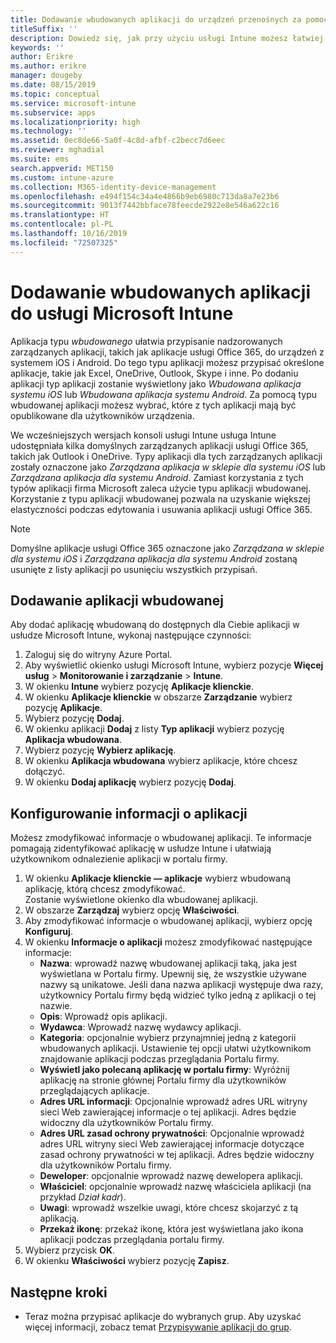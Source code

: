```yaml
---
title: Dodawanie wbudowanych aplikacji do urządzeń przenośnych za pomocą usługi Microsoft Intune
titleSuffix: ''
description: Dowiedz się, jak przy użyciu usługi Intune możesz łatwiej instalować wbudowane aplikacje na urządzeniach przenośnych.
keywords: ''
author: Erikre
ms.author: erikre
manager: dougeby
ms.date: 08/15/2019
ms.topic: conceptual
ms.service: microsoft-intune
ms.subservice: apps
ms.localizationpriority: high
ms.technology: ''
ms.assetid: 0ec8de66-5a0f-4c8d-afbf-c2becc7d6eec
ms.reviewer: mghadial
ms.suite: ems
search.appverid: MET150
ms.custom: intune-azure
ms.collection: M365-identity-device-management
ms.openlocfilehash: e494f154c34a4e4866b9eb6980c713da8a7e23b6
ms.sourcegitcommit: 9013f7442bbface78feecde2922e8e546a622c16
ms.translationtype: HT
ms.contentlocale: pl-PL
ms.lasthandoff: 10/16/2019
ms.locfileid: "72507325"
---
```

# <a name="add-built-in-apps-to-microsoft-intune"></a>Dodawanie wbudowanych aplikacji do usługi Microsoft Intune

Aplikacja typu *wbudowanego* ułatwia przypisanie nadzorowanych zarządzanych aplikacji, takich jak aplikacje usługi Office 365, do urządzeń z systemem iOS i Android. Do tego typu aplikacji możesz przypisać określone aplikacje, takie jak Excel, OneDrive, Outlook, Skype i inne. Po dodaniu aplikacji typ aplikacji zostanie wyświetlony jako *Wbudowana aplikacja systemu iOS* lub *Wbudowana aplikacja systemu Android*. Za pomocą typu wbudowanej aplikacji możesz wybrać, które z tych aplikacji mają być opublikowane dla użytkowników urządzenia.

We wcześniejszych wersjach konsoli usługi Intune usługa Intune udostępniała kilka domyślnych zarządzanych aplikacji usługi Office 365, takich jak Outlook i OneDrive. Typy aplikacji dla tych zarządzanych aplikacji zostały oznaczone jako *Zarządzana aplikacja w sklepie dla systemu iOS* lub *Zarządzana aplikacja dla systemu Android*. Zamiast korzystania z tych typów aplikacji firma Microsoft zaleca użycie typu aplikacji wbudowanej. Korzystanie z typu aplikacji wbudowanej pozwala na uzyskanie większej elastyczności podczas edytowania i usuwania aplikacji usługi Office 365.

>[!NOTE]
>Domyślne aplikacje usługi Office 365 oznaczone jako *Zarządzana w sklepie dla systemu iOS* i *Zarządzana aplikacja dla systemu Android* zostaną usunięte z listy aplikacji po usunięciu wszystkich przypisań.

## <a name="add-a-built-in-app"></a>Dodawanie aplikacji wbudowanej

Aby dodać aplikację wbudowaną do dostępnych dla Ciebie aplikacji w usłudze Microsoft Intune, wykonaj następujące czynności:
1. Zaloguj się do witryny Azure Portal.
2. Aby wyświetlić okienko usługi Microsoft Intune, wybierz pozycje **Więcej usług** > **Monitorowanie i zarządzanie** > **Intune**.
3. W okienku **Intune** wybierz pozycję **Aplikacje klienckie**.
4. W okienku **Aplikacje klienckie** w obszarze **Zarządzanie** wybierz pozycję **Aplikacje**.
5. Wybierz pozycję **Dodaj**.
6. W okienku aplikacji **Dodaj** z listy **Typ aplikacji** wybierz pozycję **Aplikacja wbudowana**.
7. Wybierz pozycję **Wybierz aplikację**.
8. W okienku **Aplikacja wbudowana** wybierz aplikacje, które chcesz dołączyć.
9. W okienku **Dodaj aplikację** wybierz pozycję **Dodaj**.


## <a name="configure-app-information"></a>Konfigurowanie informacji o aplikacji

Możesz zmodyfikować informacje o wbudowanej aplikacji. Te informacje pomagają zidentyfikować aplikację w usłudze Intune i ułatwiają użytkownikom odnalezienie aplikacji w portalu firmy.
1. W okienku **Aplikacje klienckie — aplikacje** wybierz wbudowaną aplikację, którą chcesz zmodyfikować.  
    Zostanie wyświetlone okienko dla wbudowanej aplikacji.
2. W obszarze **Zarządzaj** wybierz opcję **Właściwości**.
3. Aby zmodyfikować informacje o wbudowanej aplikacji, wybierz opcję **Konfiguruj**.
4. W okienku **Informacje o aplikacji** możesz zmodyfikować następujące informacje:
    - **Nazwa**: wprowadź nazwę wbudowanej aplikacji taką, jaka jest wyświetlana w Portalu firmy. Upewnij się, że wszystkie używane nazwy są unikatowe. Jeśli dana nazwa aplikacji występuje dwa razy, użytkownicy Portalu firmy będą widzieć tylko jedną z aplikacji o tej nazwie.
    - **Opis**: Wprowadź opis aplikacji. 
    - **Wydawca**: Wprowadź nazwę wydawcy aplikacji.
    - **Kategoria**: opcjonalnie wybierz przynajmniej jedną z kategorii wbudowanych aplikacji. Ustawienie tej opcji ułatwi użytkownikom znajdowanie aplikacji podczas przeglądania Portalu firmy.
    - **Wyświetl jako polecaną aplikację w portalu firmy**: Wyróżnij aplikację na stronie głównej Portalu firmy dla użytkowników przeglądających aplikacje.
    - **Adres URL informacji**: Opcjonalnie wprowadź adres URL witryny sieci Web zawierającej informacje o tej aplikacji. Adres będzie widoczny dla użytkowników Portalu firmy.
    - **Adres URL zasad ochrony prywatności**: Opcjonalnie wprowadź adres URL witryny sieci Web zawierającej informacje dotyczące zasad ochrony prywatności w tej aplikacji. Adres będzie widoczny dla użytkowników Portalu firmy.
    - **Deweloper**: opcjonalnie wprowadź nazwę dewelopera aplikacji.
    - **Właściciel**: opcjonalnie wprowadź nazwę właściciela aplikacji (na przykład *Dział kadr*).
    - **Uwagi**: wprowadź wszelkie uwagi, które chcesz skojarzyć z tą aplikacją.
    - **Przekaż ikonę**: przekaż ikonę, która jest wyświetlana jako ikona aplikacji podczas przeglądania portalu firmy.
4. Wybierz przycisk **OK**.
5. W okienku **Właściwości** wybierz pozycję **Zapisz**.

## <a name="next-steps"></a>Następne kroki

- Teraz można przypisać aplikacje do wybranych grup. Aby uzyskać więcej informacji, zobacz temat [Przypisywanie aplikacji do grup](apps-deploy.md).
